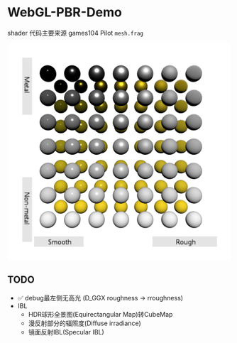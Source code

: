 # WebGL-PBR-Demo

shader 代码主要来源 games104 Pilot `mesh.frag`

![](./screenshots/2.png)

## TODO

- ✅ debug最左侧无高光 (D_GGX roughness -> rroughness)
- IBL
  - HDR球形全景图(Equirectangular Map)转CubeMap
  - 漫反射部分的辐照度(Diffuse irradiance)
  - 镜面反射IBL(Specular IBL)